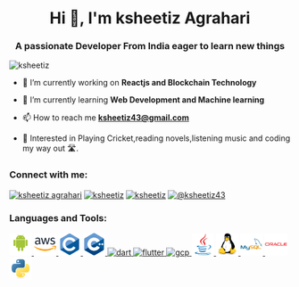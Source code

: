 <!---
# Hello, folks! <img src="https://raw.githubusercontent.com/MartinHeinz/MartinHeinz/master/wave.gif" width="30px">
--->
<h1 align="center">Hi 👋, I'm ksheetiz Agrahari</h1>
<h3 align="center">A passionate Developer From India eager to learn new things</h3>

<p align="left"> <img src="https://komarev.com/ghpvc/?username=ksheetiz&label=Profile%20views&color=0e75b6&style=flat" alt="ksheetiz" /> </p>

- 🔭 I’m currently working on **Reactjs and Blockchain Technology**

- 🌱 I’m currently learning **Web Development and Machine learning**

- 📫 How to reach me **ksheetiz43@gmail.com**

- 💜 Interested in Playing Cricket,reading novels,listening music and coding my way out 🛣️.
<h3 align="left">Connect with me:</h3>
<p align="left">
<a href="https://linkedin.com/in/ksheetiz agrahari" target="blank"><img align="center" src="https://raw.githubusercontent.com/rahuldkjain/github-profile-readme-generator/master/src/images/icons/Social/linked-in-alt.svg" alt="ksheetiz agrahari" height="30" width="40" /></a>
<a href="https://www.codechef.com/users/ksheetiz" target="blank"><img align="center" src="https://cdn.jsdelivr.net/npm/simple-icons@3.1.0/icons/codechef.svg" alt="ksheetiz" height="30" width="40" /></a>
<a href="https://www.leetcode.com/ksheetiz" target="blank"><img align="center" src="https://raw.githubusercontent.com/rahuldkjain/github-profile-readme-generator/master/src/images/icons/Social/leet-code.svg" alt="ksheetiz" height="30" width="40" /></a>
<a href="https://www.hackerearth.com/@ksheetiz43" target="blank"><img align="center" src="https://raw.githubusercontent.com/rahuldkjain/github-profile-readme-generator/master/src/images/icons/Social/hackerearth.svg" alt="@ksheetiz43" height="30" width="40" /></a>
</p>

<h3 align="left">Languages and Tools:</h3>
<p align="left"> <a href="https://developer.android.com" target="_blank"> <img src="https://raw.githubusercontent.com/devicons/devicon/master/icons/android/android-original-wordmark.svg" alt="android" width="40" height="40"/> </a> <a href="https://aws.amazon.com" target="_blank"> <img src="https://raw.githubusercontent.com/devicons/devicon/master/icons/amazonwebservices/amazonwebservices-original-wordmark.svg" alt="aws" width="40" height="40"/> </a> <a href="https://www.cprogramming.com/" target="_blank"> <img src="https://raw.githubusercontent.com/devicons/devicon/master/icons/c/c-original.svg" alt="c" width="40" height="40"/> </a> <a href="https://www.w3schools.com/cpp/" target="_blank"> <img src="https://raw.githubusercontent.com/devicons/devicon/master/icons/cplusplus/cplusplus-original.svg" alt="cplusplus" width="40" height="40"/> </a> <a href="https://dart.dev" target="_blank"> <img src="https://www.vectorlogo.zone/logos/dartlang/dartlang-icon.svg" alt="dart" width="40" height="40"/> </a> <a href="https://flutter.dev" target="_blank"> <img src="https://www.vectorlogo.zone/logos/flutterio/flutterio-icon.svg" alt="flutter" width="40" height="40"/> </a> <a href="https://cloud.google.com" target="_blank"> <img src="https://www.vectorlogo.zone/logos/google_cloud/google_cloud-icon.svg" alt="gcp" width="40" height="40"/> </a> <a href="https://www.java.com" target="_blank"> <img src="https://raw.githubusercontent.com/devicons/devicon/master/icons/java/java-original.svg" alt="java" width="40" height="40"/> </a> <a href="https://www.linux.org/" target="_blank"> <img src="https://raw.githubusercontent.com/devicons/devicon/master/icons/linux/linux-original.svg" alt="linux" width="40" height="40"/> </a> <a href="https://www.mysql.com/" target="_blank"> <img src="https://raw.githubusercontent.com/devicons/devicon/master/icons/mysql/mysql-original-wordmark.svg" alt="mysql" width="40" height="40"/> </a> <a href="https://www.oracle.com/" target="_blank"> <img src="https://raw.githubusercontent.com/devicons/devicon/master/icons/oracle/oracle-original.svg" alt="oracle" width="40" height="40"/> </a> <a href="https://www.python.org" target="_blank"> <img src="https://raw.githubusercontent.com/devicons/devicon/master/icons/python/python-original.svg" alt="python" width="40" height="40"/> </a> </p>

<!---
- 👋 Hi, I’m @ksheetiz
- 👀 I’m interested in Build Apps and Exploring new technology
- 🌱 I’m currently learning Machine learning basics and Data Structures
- 💞️ I’m looking to collaborate on ...
- 📫 You can Ping me on Linked 
-     LinkedIN - www.linkedin.com/in/ksheetiz-agrahari-8719b1145 


ksheetiz/ksheetiz is a ✨ special ✨ repository because its `README.md` (this file) appears on your GitHub profile.
You can click the Preview link to take a look at your changes.
--->
